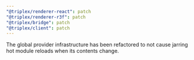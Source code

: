 ```yaml
---
"@triplex/renderer-react": patch
"@triplex/renderer-r3f": patch
"@triplex/bridge": patch
"@triplex/client": patch
---
```


The global provider infrastructure has been refactored to not cause jarring hot module reloads when its contents change.
